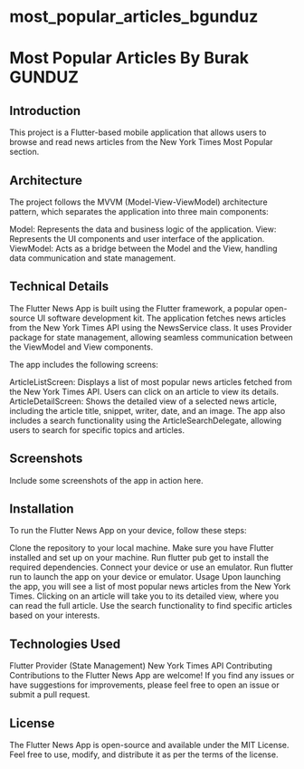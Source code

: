 # most_popular_articles_bgunduz

# Most Popular Articles By Burak GUNDUZ


## Introduction
This project is a Flutter-based mobile application that allows users to browse and read news articles from the New York Times Most Popular section.

## Architecture
The project follows the MVVM (Model-View-ViewModel) architecture pattern, which separates the application into three main components:

Model: Represents the data and business logic of the application.
View: Represents the UI components and user interface of the application.
ViewModel: Acts as a bridge between the Model and the View, handling data communication and state management.

## Technical Details
The Flutter News App is built using the Flutter framework, a popular open-source UI software development kit. The application fetches news articles from the New York Times API using the NewsService class. It uses Provider package for state management, allowing seamless communication between the ViewModel and View components.

The app includes the following screens:

ArticleListScreen: Displays a list of most popular news articles fetched from the New York Times API. Users can click on an article to view its details.
ArticleDetailScreen: Shows the detailed view of a selected news article, including the article title, snippet, writer, date, and an image.
The app also includes a search functionality using the ArticleSearchDelegate, allowing users to search for specific topics and articles.

## Screenshots
Include some screenshots of the app in action here.

## Installation
To run the Flutter News App on your device, follow these steps:

Clone the repository to your local machine.
Make sure you have Flutter installed and set up on your machine.
Run flutter pub get to install the required dependencies.
Connect your device or use an emulator.
Run flutter run to launch the app on your device or emulator.
Usage
Upon launching the app, you will see a list of most popular news articles from the New York Times. Clicking on an article will take you to its detailed view, where you can read the full article. Use the search functionality to find specific articles based on your interests.

## Technologies Used
Flutter
Provider (State Management)
New York Times API
Contributing
Contributions to the Flutter News App are welcome! If you find any issues or have suggestions for improvements, please feel free to open an issue or submit a pull request.

## License
The Flutter News App is open-source and available under the MIT License. Feel free to use, modify, and distribute it as per the terms of the license.
